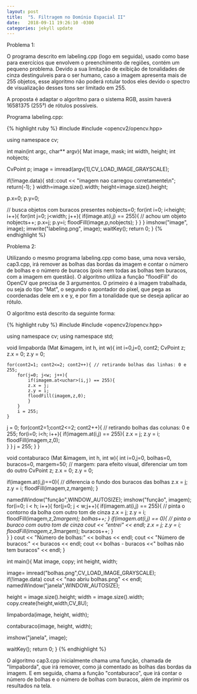 ```yaml
---
layout: post
title:  "5. Filtragem no Domínio Espacial II"
date:   2018-09-11 19:26:10 -0300
categories: jekyll update
---
```

Problema 1:

O programa descrito em labeling.cpp (logo em seguida), usado como base para exercícios que envolvem o preenchimento de regiões, contém um pequeno problema. Devido a sua limitação de exibição de tonalidades de cinza destinguíveis para o ser humano, caso a imagem apresenta mais de 255 objetos, esse algoritmo não poderá rotular todos eles devido o spectro de visualização desses tons ser limitado em 255. 

A proposta é adaptar o algoritmo para o sistema RGB, assim haverá 16581375 (255³) de rótulos possíveis.

Programa labeling.cpp:

{% highlight ruby %}
#include <iostream>
#include <opencv2/opencv.hpp>

using namespace cv;

int main(int argc, char** argv){
  Mat image, mask;
  int width, height;
  int nobjects;
  
  CvPoint p;
  image = imread(argv[1],CV_LOAD_IMAGE_GRAYSCALE);
  
  if(!image.data){
    std::cout << "imagem nao carregou corretamente\n";
    return(-1);
  }
  width=image.size().width;
  height=image.size().height;

  p.x=0;
  p.y=0;

  // busca objetos com buracos presentes
  nobjects=0;
  for(int i=0; i<height; i++){
    for(int j=0; j<width; j++){
      if(image.at<uchar>(i,j) == 255){
		// achou um objeto
		nobjects++;
		p.x=j;
		p.y=i;
		floodFill(image,p,nobjects);
	  }
	}
  }
  imshow("image", image);
  imwrite("labeling.png", image);
  waitKey();
  return 0;
}
{% endhighlight %}

Problema 2: 

Utilizando o mesmo programa labeling.cpp como base, uma nova versão, cap3.cpp, irá remover as bolhas das bordas da imagem e contar o número de bolhas e o número de buracos (pois nem todas as bolhas tem buracos, com a imagem em questão). O algoritmo utiliza a função "floodFill" do OpenCV que precisa de 3 argumentos. O primeiro é a imagem trabalhada, ou seja do tipo "Mat", o segundo o apontador do pixel, que pega as coordenadas dele em x e y, e por fim a tonalidade que se deseja aplicar ao rótulo.

O algoritmo está descrito da seguinte forma:

{% highlight ruby %}
#include <iostream>
#include <opencv2/opencv.hpp>

using namespace cv;
using namespace std;

void limpaborda (Mat &imagem, int h, int w){
int i=0,j=0, cont2;
CvPoint z;
z.x = 0;
z.y = 0;

	for(cont2=1; cont2<=2; cont2++){ // retirando bolhas das linhas: 0 e 255;
		for(j=0; j<w; j++){
			if(imagem.at<uchar>(i,j) == 255){
			z.x = j;
			z.y = i;
			floodFill(imagem,z,0);		
			}
		}
		i = 255;
	}
  j = 0;
	for(cont2=1;cont2<=2; cont2++){ // retirando bolhas das colunas: 0 e 255;
		for(i=0; i<h; i++){
			if(imagem.at<uchar>(i,j) == 255){
			z.x = j;
			z.y = i;
			floodFill(imagem,z,0);		
			}
		}
		j = 255;
	}
}

void contaburaco (Mat &imagem, int h, int w){
int i=0,j=0, bolhas=0, buracos=0, margem=50; // margem: para efeito visual, diferenciar um tom do outro
CvPoint z;
z.x = 0;
z.y = 0;

  if(imagem.at<uchar>(i,j)==0){ // diferencia o fundo dos buracos das bolhas
	z.x = j;
	z.y = i;
	floodFill(imagem,z,margem);
  }

  namedWindow("função",WINDOW_AUTOSIZE);
  imshow("função", imagem);
	for(i=0; i < h; i++){
		for(j=0; j < w;j++){
			if(imagem.at<uchar>(i,j) == 255){ // pinta o contorno da bolha com outro tom de cinza
			z.x = j;
			z.y = i;
			floodFill(imagem,z,2*margem);
			bolhas++;
			}
			if(imagem.at<uchar>(i,j) == 0){ // pinta o buraco com outro tom de cinza
			cout << "entrei" << endl;
			z.x = j;
			z.y = i;
			floodFill(imagem,z,3*margem);
			buracos++;
			}		
		}
	}
  cout << "Número de bolhas:" << bolhas << endl;
  cout << "Número de buracos:" << buracos << endl;
  cout << bolhas - buracos <<" bolhas não tem buracos" << endl;
}

int main(){
  Mat image, copy;
  int height, width;

  image= imread("bolhas.png",CV_LOAD_IMAGE_GRAYSCALE);
  if(!image.data)
    cout << "nao abriu bolhas.png" << endl;
  namedWindow("janela",WINDOW_AUTOSIZE);

  height = image.size().height;
  width = image.size().width;
  copy.create(height,width,CV_8U);

  limpaborda(image, height, width);

  contaburaco(image, height, width);

  imshow("janela", image); 
  
  waitKey();
  return 0;
}
{% endhighlight %}

O algoritmo cap3.cpp inicialmente chama uma função, chamada de "limpaborda", que irá remover, como já comentado as bolhas das bordas da imagem. E em seguida, chama a função "contaburaco", que irá contar o número de bolhas e o número de bolhas com buracos, além de imprimir os resultados na tela.

[jekyll-docs]: https://jekyllrb.com/docs/home
[jekyll-gh]:   https://github.com/jekyll/jekyll
[jekyll-talk]: https://talk.jekyllrb.com/

